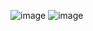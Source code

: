 ![image](https://github.com/Rahul-chaurasiya/Leetcode-Practice-Problem/assets/77222540/9939989c-4875-4c88-a817-04d3c9d6bd2b)
![image](https://github.com/Rahul-chaurasiya/Leetcode-Practice-Problem/assets/77222540/359ffa07-e607-4ae9-ba21-11b84c69c314)

